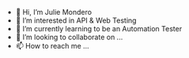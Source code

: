 - 👋 Hi, I’m Julie Mondero
- 👀 I’m interested in API & Web Testing
- 🌱 I’m currently learning to be an Automation Tester
- 💞️ I’m looking to collaborate on ...
- 📫 How to reach me ...

<!---
jmondero1986/jmondero1986 is a ✨ special ✨ repository because its `README.md` (this file) appears on your GitHub profile.
You can click the Preview link to take a look at your changes.
--->
